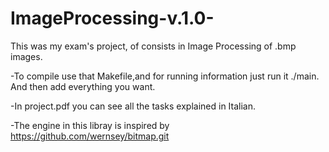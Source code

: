 # ImageProcessing-v.1.0-
This was my exam's project, of consists in Image Processing of .bmp images. 

-To compile use that Makefile,and for running information just run it ./main. 
 And then add everything you want.

-In project.pdf you can see all the tasks explained in Italian.

-The engine in this libray is inspired by https://github.com/wernsey/bitmap.git

